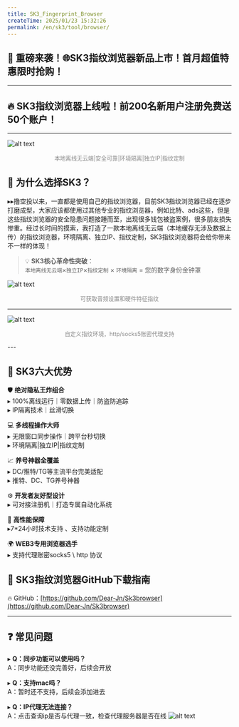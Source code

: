 ```yaml
---
title: SK3_Fingerprint_Browser
createTime: 2025/01/23 15:32:26
permalink: /en/sk3/tool/browser/
---
```


## 🚨 **重磅来袭！🌐SK3指纹浏览器新品上市！首月超值特惠限时抢购！**
---


## 🔥 **SK3指纹浏览器上线啦！前200名新用户注册免费送50个账户！**
---

![alt text](browser.jpg)
<p style="text-align: center; color: #888; font-size: 0.9em;">
本地离线无云端|安全可靠|环境隔离|独立IP|指纹定制
</p>


## 🌟 为什么选择SK3？
▸▸撸空投以来，一直都是使用自己的指纹浏览器，目前SK3指纹浏览器已经在逐步打磨成型，大家应该都使用过其他专业的指纹浏览器，例如比特、ads这些，但是这些指纹浏览器的安全隐患问题接踵而至，出现很多钱包被盗案例，很多朋友损失惨重。经过长时间的摸索，我打造了一款本地离线无云端（本地缓存无涉及数据上传）的指纹浏览器，环境隔离、独立IP、指纹定制，SK3指纹浏览器将会给你带来不一样的体现！


> 💡 **SK3核心革命性突破**：  
> `本地离线无云端`×`独立IP`×`指纹定制` × `环境隔离` = 您的数字身份金钟罩

![alt text](finger-1.png)
      <p style="text-align: center; color: #888; font-size: 0.9em;">
可获取音频设置和硬件特征指纹
</p>

---
![alt text](ip.png)
 <p style="text-align: center; color: #888; font-size: 0.9em;">
自定义指纹环境，http/socks5账密代理支持
</p>
---

## 🚨 **SK3六大优势**

🛡️ **绝对隐私王炸组合**  
▸ 100%离线运行｜零数据上传｜防盗防追踪  
▸ IP隔离技术｜丝滑切换  

💻 **多线程操作大师**  
▸ 无限窗口同步操作｜跨平台秒切换  
▸ 环境隔离|独立IP|指纹定制

📈 **养号神器全覆盖**  
▸ DC/推特/TG等主流平台完美适配  
▸ 推特、DC、TG养号神器

⚙️ **开发者友好型设计**  
▸ 可对接注册机｜打造专属自动化系统  

🔋 **高性能保障**  
▸7*24小时技术支持 、支持功能定制

🌍 **WEB3专用浏览器选手**  
▸ 支持代理账密socks5 \ http  协议



## 🚀 SK3指纹浏览器GitHub下载指南
🔥 GitHub：[https://github.com/Dear-Jn/Sk3browser](https://github.com/Dear-Jn/Sk3browser)  


---
 
 


## ❓ 常见问题
▸ **Q：同步功能可以使用吗？**  
A：同步功能还没完善好，后续会开放  

▸ **Q：支持mac吗？**  
A：暂时还不支持，后续会添加进去 

▸ **Q：IP代理无法连接？**  
A：点击查询ip是否与代理一致，检查代理服务器是否在线
![alt text](image-1.png)
